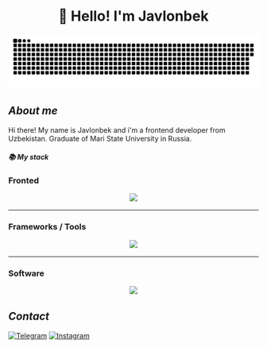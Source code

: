 <h1 align="center">👋 Hello! I'm Javlonbek </h1>

<p align="center">
 <img width="600" src="assets/github-snake.svg" alt="snake"/>
</p>

## <i>About me</i>

Hi there! My name is Javlonbek and i'm a frontend developer from Uzbekistan. Graduate of Mari State University in Russia.  

<summary><h4><b><i>📚 My stack</i></b></h4></summary>
<p>
  <h3>Fronted</h3>
<p align="center">
  <a href="https://skillicons.dev">
    <img src="https://skillicons.dev/icons?i=html,css,js,react,ts" />
  </a>
</p><hr>
    <h3>Frameworks / Tools</h3>
<p align="center">
  <a href="https://skillicons.dev">
    <img src="https://skillicons.dev/icons?i=bootstrap,sass,tailwind,git" />
  </a>
</p><hr>
    <h3>Software</h3>
<p align="center">
  <a href="https://skillicons.dev">
    <img src="https://skillicons.dev/icons?i=vscode,bash,linux" />
  </a>
</p>


## <i>Contact</i>

[![Telegram](https://img.shields.io/badge/-Telegram-2CA5E0?style=flat&logo=telegram&logoColor=white)](https://t.me/Saydullayev_017)
[![Instagram](https://img.shields.io/badge/-Instagram-2CA5E0?style=flat&logo=instagram&logoColor=red)](https://instagram.com/saydullayev_017?igshid=OGQ5ZDc2ODk2ZA==)
